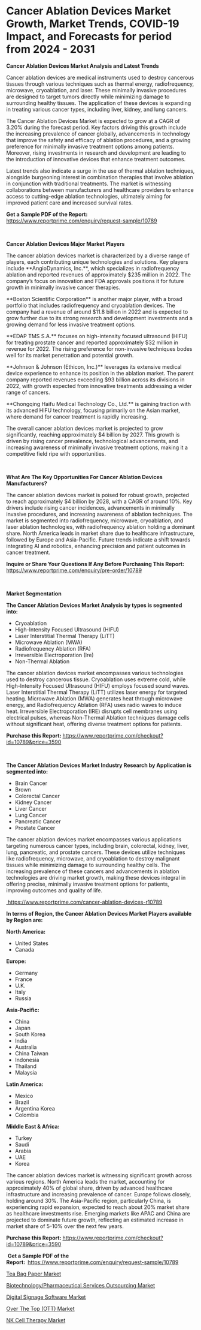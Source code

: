 <p><h1>Cancer Ablation Devices Market Growth, Market Trends, COVID-19 Impact, and Forecasts for period from 2024 - 2031</h1></p><p><strong>Cancer Ablation Devices Market Analysis and Latest Trends</strong></p>
<p><p>Cancer ablation devices are medical instruments used to destroy cancerous tissues through various techniques such as thermal energy, radiofrequency, microwave, cryoablation, and laser. These minimally invasive procedures are designed to target tumors directly while minimizing damage to surrounding healthy tissues. The application of these devices is expanding in treating various cancer types, including liver, kidney, and lung cancers.</p><p>The Cancer Ablation Devices Market is expected to grow at a CAGR of 3.20% during the forecast period. Key factors driving this growth include the increasing prevalence of cancer globally, advancements in technology that improve the safety and efficacy of ablation procedures, and a growing preference for minimally invasive treatment options among patients. Moreover, rising investments in research and development are leading to the introduction of innovative devices that enhance treatment outcomes.</p><p>Latest trends also indicate a surge in the use of thermal ablation techniques, alongside burgeoning interest in combination therapies that involve ablation in conjunction with traditional treatments. The market is witnessing collaborations between manufacturers and healthcare providers to enhance access to cutting-edge ablation technologies, ultimately aiming for improved patient care and increased survival rates.</p></p>
<p><strong>Get a Sample PDF of the Report:&nbsp;</strong> <a href="https://www.reportprime.com/enquiry/request-sample/10789?utm_campaign=97&utm_medium=2&utm_source=Github&utm_content=ia&utm_term=29112024&utm_id=cancer-ablation-devices">https://www.reportprime.com/enquiry/request-sample/10789</a></p>
<p>&nbsp;</p>
<p><strong>Cancer Ablation Devices Major Market Players</strong></p>
<p><p>The cancer ablation devices market is characterized by a diverse range of players, each contributing unique technologies and solutions. Key players include **AngioDynamics, Inc.**, which specializes in radiofrequency ablation and reported revenues of approximately $235 million in 2022. The company’s focus on innovation and FDA approvals positions it for future growth in minimally invasive cancer therapies.</p><p>**Boston Scientific Corporation** is another major player, with a broad portfolio that includes radiofrequency and cryoablation devices. The company had a revenue of around $11.8 billion in 2022 and is expected to grow further due to its strong research and development investments and a growing demand for less invasive treatment options.</p><p>**EDAP TMS S.A.** focuses on high-intensity focused ultrasound (HIFU) for treating prostate cancer and reported approximately $32 million in revenue for 2022. The rising preference for non-invasive techniques bodes well for its market penetration and potential growth.</p><p>**Johnson & Johnson (Ethicon, Inc.)** leverages its extensive medical device experience to enhance its position in the ablation market. The parent company reported revenues exceeding $93 billion across its divisions in 2022, with growth expected from innovative treatments addressing a wider range of cancers.</p><p>**Chongqing Haifu Medical Technology Co., Ltd.** is gaining traction with its advanced HIFU technology, focusing primarily on the Asian market, where demand for cancer treatment is rapidly increasing.</p><p>The overall cancer ablation devices market is projected to grow significantly, reaching approximately $4 billion by 2027. This growth is driven by rising cancer prevalence, technological advancements, and increasing awareness of minimally invasive treatment options, making it a competitive field ripe with opportunities.</p></p>
<p>&nbsp;</p>
<p><strong>What Are The Key Opportunities For Cancer Ablation Devices Manufacturers?</strong></p>
<p><p>The cancer ablation devices market is poised for robust growth, projected to reach approximately $4 billion by 2028, with a CAGR of around 10%. Key drivers include rising cancer incidences, advancements in minimally invasive procedures, and increasing awareness of ablation techniques. The market is segmented into radiofrequency, microwave, cryoablation, and laser ablation technologies, with radiofrequency ablation holding a dominant share. North America leads in market share due to healthcare infrastructure, followed by Europe and Asia-Pacific. Future trends indicate a shift towards integrating AI and robotics, enhancing precision and patient outcomes in cancer treatment.</p></p>
<p><strong>Inquire or Share Your Questions If Any Before Purchasing This Report:</strong> <a href="https://www.reportprime.com/enquiry/pre-order/10789?utm_campaign=97&utm_medium=2&utm_source=Github&utm_content=ia&utm_term=29112024&utm_id=cancer-ablation-devices">https://www.reportprime.com/enquiry/pre-order/10789</a></p>
<p>&nbsp;</p>
<p><strong>Market Segmentation</strong></p>
<p><strong>The Cancer Ablation Devices Market Analysis by types is segmented into:</strong></p>
<p><ul><li>Cryoablation</li><li>High-Intensity Focused Ultrasound (HIFU)</li><li>Laser Interstitial Thermal Therapy (LiTT)</li><li>Microwave Ablation (MWA)</li><li>Radiofrequency Ablation (RFA)</li><li>Irreversible Electroporation (Ire)</li><li>Non-Thermal Ablation</li></ul></p>
<p><p>The cancer ablation devices market encompasses various technologies used to destroy cancerous tissue. Cryoablation uses extreme cold, while High-Intensity Focused Ultrasound (HIFU) employs focused sound waves. Laser Interstitial Thermal Therapy (LiTT) utilizes laser energy for targeted heating. Microwave Ablation (MWA) generates heat through microwave energy, and Radiofrequency Ablation (RFA) uses radio waves to induce heat. Irreversible Electroporation (IRE) disrupts cell membranes using electrical pulses, whereas Non-Thermal Ablation techniques damage cells without significant heat, offering diverse treatment options for patients.</p></p>
<p><strong>Purchase this Report:&nbsp;</strong><a href="https://www.reportprime.com/checkout?id=10789&price=3590&utm_campaign=97&utm_medium=2&utm_source=Github&utm_content=ia&utm_term=29112024&utm_id=cancer-ablation-devices">https://www.reportprime.com/checkout?id=10789&price=3590</a></p>
<p>&nbsp;</p>
<p><strong>The Cancer Ablation Devices Market Industry Research by Application is segmented into:</strong></p>
<p><ul><li>Brain Cancer</li><li>Brown</li><li>Colorectal Cancer</li><li>Kidney Cancer</li><li>Liver Cancer</li><li>Lung Cancer</li><li>Pancreatic Cancer</li><li>Prostate Cancer</li></ul></p>
<p><p>The cancer ablation devices market encompasses various applications targeting numerous cancer types, including brain, colorectal, kidney, liver, lung, pancreatic, and prostate cancers. These devices utilize techniques like radiofrequency, microwave, and cryoablation to destroy malignant tissues while minimizing damage to surrounding healthy cells. The increasing prevalence of these cancers and advancements in ablation technologies are driving market growth, making these devices integral in offering precise, minimally invasive treatment options for patients, improving outcomes and quality of life.</p></p>
<p><a href="https://www.reportprime.com/cancer-ablation-devices-r10789?utm_campaign=97&utm_medium=2&utm_source=Github&utm_content=ia&utm_term=29112024&utm_id=cancer-ablation-devices">&nbsp;https://www.reportprime.com/cancer-ablation-devices-r10789</a></p>
<p><strong>In terms of Region, the Cancer Ablation Devices Market Players available by Region are:</strong></p>
<p>
    <p> <strong> North America: </strong>
        <ul>
            <li>United States</li>
            <li>Canada</li>
        </ul>
        </p> 
    <p> <strong> Europe: </strong>
        <ul>
            <li>Germany</li>
            <li>France</li>
            <li>U.K.</li>
            <li>Italy</li>
            <li>Russia</li>
        </ul>
        </p> 
    <p> <strong> Asia-Pacific: </strong>
        <ul>
            <li>China</li>
            <li>Japan</li>
            <li>South Korea</li>
            <li>India</li>
            <li>Australia</li>
            <li>China Taiwan</li>
            <li>Indonesia</li>
            <li>Thailand</li>
            <li>Malaysia</li>
        </ul>
        </p> 
    <p> <strong> Latin America: </strong>
        <ul>
            <li>Mexico</li>
            <li>Brazil</li>
            <li>Argentina Korea</li>
            <li>Colombia</li>
        </ul>
        </p> 
    <p> <strong> Middle East & Africa: </strong>
        <ul>
            <li>Turkey</li>
            <li>Saudi</li>
            <li>Arabia</li>
            <li>UAE</li>
            <li>Korea</li>
        </ul>
    </p>
    </p>
<p><p>The cancer ablation devices market is witnessing significant growth across various regions. North America leads the market, accounting for approximately 40% of global share, driven by advanced healthcare infrastructure and increasing prevalence of cancer. Europe follows closely, holding around 30%. The Asia-Pacific region, particularly China, is experiencing rapid expansion, expected to reach about 20% market share as healthcare investments rise. Emerging markets like APAC and China are projected to dominate future growth, reflecting an estimated increase in market share of 5-10% over the next few years.</p></p>
<p><strong>Purchase this Report: </strong><a href="https://www.reportprime.com/checkout?id=10789&price=3590&utm_campaign=97&utm_medium=2&utm_source=Github&utm_content=ia&utm_term=29112024&utm_id=cancer-ablation-devices">https://www.reportprime.com/checkout?id=10789&price=3590</a></p>
<p>&nbsp;<strong>Get a Sample PDF of the Report:&nbsp;&nbsp;</strong><a href="https://www.reportprime.com/enquiry/request-sample/10789?utm_campaign=97&utm_medium=2&utm_source=Github&utm_content=ia&utm_term=29112024&utm_id=cancer-ablation-devices">https://www.reportprime.com/enquiry/request-sample/10789</a></p>
<p><strong></strong></p>
<p><p><a href="https://www.linkedin.com/pulse/analyzing-tea-bag-paper-market-dynamics-growth-drivers-forecasted-f3owf?utm_campaign=97&utm_medium=2&utm_source=Github&utm_content=ia&utm_term=29112024&utm_id=cancer-ablation-devices">Tea Bag Paper Market</a></p><p><a href="https://issuu.com/reportprime-2/docs/biotechnologypharmaceutical-service_d75b8d909e8345?utm_campaign=97&utm_medium=2&utm_source=Github&utm_content=ia&utm_term=29112024&utm_id=cancer-ablation-devices">Biotechnology/Pharmaceutical Services Outsourcing Market</a></p><p><a href="https://www.linkedin.com/pulse/key-insights-digital-signage-software-market-stakeholder-rzgte?utm_campaign=97&utm_medium=2&utm_source=Github&utm_content=ia&utm_term=29112024&utm_id=cancer-ablation-devices">Digital Signage Software Market</a></p><p><a href="https://issuu.com/reportprime-2/docs/over-the-top-ott-market-size-2030.p_edcefb7eca0e91?utm_campaign=97&utm_medium=2&utm_source=Github&utm_content=ia&utm_term=29112024&utm_id=cancer-ablation-devices">Over The Top (OTT) Market</a></p><p><a href="https://www.linkedin.com/pulse/nk-cell-therapy-market-size-growth-expected-reach-cagr-78-zemue?utm_campaign=97&utm_medium=2&utm_source=Github&utm_content=ia&utm_term=29112024&utm_id=cancer-ablation-devices">NK Cell Therapy Market</a></p></p>